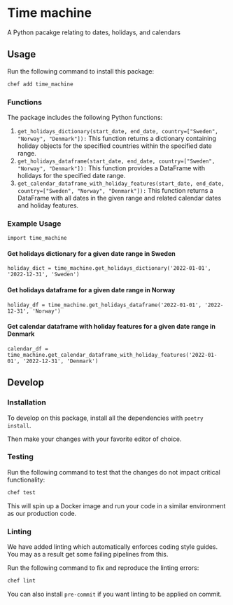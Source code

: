 # Time machine

A Python pacakge relating to dates, holidays, and calendars

## Usage
Run the following command to install this package:

```bash
chef add time_machine
```

### Functions
The package includes the following Python functions:
1.	`get_holidays_dictionary(start_date, end_date, country=["Sweden", "Norway", "Denmark"]):` This function returns a dictionary containing holiday objects for the specified countries within the specified date range.
2.	`get_holidays_dataframe(start_date, end_date, country=["Sweden", "Norway", "Denmark"]):` This function provides a DataFrame with holidays for the specified date range.
3.	`get_calendar_dataframe_with_holiday_features(start_date, end_date, country=["Sweden", "Norway", "Denmark"]):` This function returns a DataFrame with all dates in the given range and related calendar dates and holiday features.

### Example Usage
`import time_machine`

#### Get holidays dictionary for a given date range in Sweden
```
holiday_dict = time_machine.get_holidays_dictionary('2022-01-01', '2022-12-31', 'Sweden')
```

#### Get holidays dataframe for a given date range in Norway
```
holiday_df = time_machine.get_holidays_dataframe('2022-01-01', '2022-12-31', 'Norway')
```

#### Get calendar dataframe with holiday features for a given date range in Denmark

```
calendar_df = time_machine.get_calendar_dataframe_with_holiday_features('2022-01-01', '2022-12-31', 'Denmark')
```

## Develop

### Installation
To develop on this package, install all the dependencies with `poetry install`.

Then make your changes with your favorite editor of choice.


### Testing
Run the following command to test that the changes do not impact critical functionality:

```bash
chef test
```
This will spin up a Docker image and run your code in a similar environment as our production code.

### Linting
We have added linting which automatically enforces coding style guides.
You may as a result get some failing pipelines from this.

Run the following command to fix and reproduce the linting errors:

```bash
chef lint
```

You can also install `pre-commit` if you want linting to be applied on commit.
